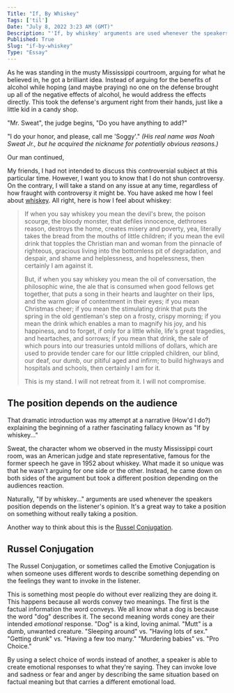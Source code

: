 ```yaml
---
Title: "If, By Whiskey"
Tags: ['til']
Date: "July 8, 2022 3:23 AM (GMT)"
Description: "'If, by whiskey' arguments are used whenever the speakers position depends on the listener's opinion. It's a great way to take a position on something without really taking a position."
Published: True
Slug: "if-by-whiskey"
Type: "Essay"
---
```


As he was standing in the musty Mississippi courtroom, arguing for what he believed in, he got a brilliant idea. Instead of arguing for the benefits of alcohol while hoping (and maybe praying) no one on the defense brought up all of the negative effects of alcohol, he would address the effects directly. This took the defense's argument right from their hands, just like a little kid in a candy shop.

"Mr. Sweat", the judge begins, "Do you have anything to add?"

"I do your honor, and please, call me 'Soggy'."  _(His real name was Noah Sweat Jr., but he acquired the nickname for potentially obvious reasons.)_

Our man continued,

My friends, I had not intended to discuss this controversial subject at this particular time. However, I want you to know that I do not shun controversy. On the contrary, I will take a stand on any issue at any time, regardless of how fraught with controversy it might be. You have asked me how I feel about  [whiskey](https://en.wikipedia.org/wiki/Whiskey). All right, here is how I feel about whiskey:

> If when you say whiskey you mean the devil's brew, the poison scourge,
> the bloody monster, that defiles innocence, dethrones reason, destroys
> the home, creates misery and poverty, yea, literally takes the bread
> from the mouths of little children; if you mean the evil drink that
> topples the Christian man and woman from the pinnacle of righteous,
> gracious living into the bottomless pit of degradation, and despair,
> and shame and helplessness, and hopelessness, then certainly I am
> against it.
>
>
>
> But, if when you say whiskey you mean the oil of conversation, the
> philosophic wine, the ale that is consumed when good fellows get
> together, that puts a song in their hearts and laughter on their lips,
> and the warm glow of contentment in their eyes; if you mean Christmas
> cheer; if you mean the stimulating drink that puts the spring in the
> old gentleman's step on a frosty, crispy morning; if you mean the
> drink which enables a man to magnify his joy, and his happiness, and
> to forget, if only for a little while, life's great tragedies, and
> heartaches, and sorrows; if you mean that drink, the sale of which
> pours into our treasuries untold millions of dollars, which are used
> to provide tender care for our little crippled children, our blind,
> our deaf, our dumb, our pitiful aged and infirm; to build highways and
> hospitals and schools, then certainly I am for it.
>
>
>
> This is my stand. I will not retreat from it. I will not compromise.

## The position depends on the audience

That dramatic introduction was my attempt at a narrative (How'd I do?) explaining the beginning of a rather fascinating fallacy known as "If by whiskey..."

Sweat, the character whom we observed in the musty Mississippi court room, was an American judge and state representative, famous for the former speech he gave in 1952 about whiskey. What made it so unique was that he wasn't arguing for one side or the other. Instead, he came down on both sides of the argument but took a different position depending on the audiences reaction.

Naturally, "If by whiskey..." arguments are used whenever the speakers position depends on the listener's opinion. It's a great way to take a position on something without really taking a position.

Another way to think about this is the  [Russel Conjugation](https://en.wikipedia.org/wiki/Emotive_conjugation).

## Russel Conjugation
The Russel Conjugation, or sometimes called the Emotive Conjugation is when someone uses different words to describe something depending on the feelings they want to invoke in the listener.

This is something most people do without ever realizing they are doing it. This happens because all words convey two meanings. The first is the factual information the word conveys. We all know what a dog is because the word "dog" describes it. The second meaning words coney are their intended  _emotional_  response. "Dog" is a kind, loving animal. "Mutt" is a dumb, unwanted creature. "Sleeping around" vs. "Having lots of sex." "Getting drunk" vs. "Having a few too many." "Murdering babies" vs. "Pro Choice."

By using a select choice of words instead of another, a speaker is able to create emotional responses to what they're saying. They can invoke love and sadness or fear and anger by describing the same situation based on factual meaning but that carries a different emotional load.
